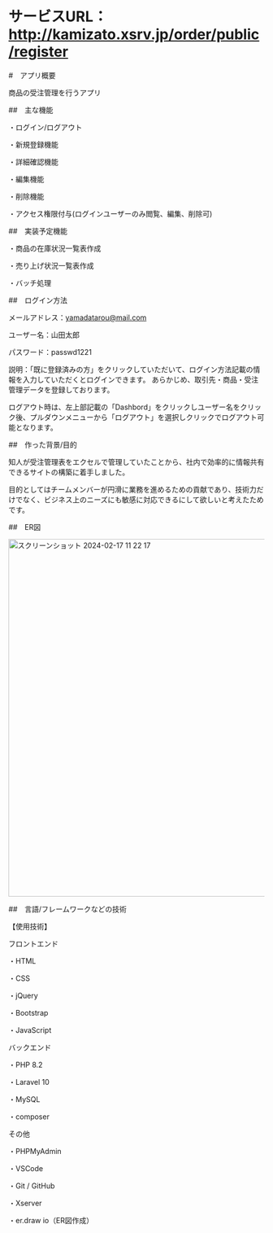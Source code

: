 # サービスURL：http://kamizato.xsrv.jp/order/public/register

#　アプリ概要

商品の受注管理を行うアプリ

##　主な機能

・ログイン/ログアウト

・新規登録機能 

・詳細確認機能 

・編集機能 

・削除機能

・アクセス権限付与(ログインユーザーのみ閲覧、編集、削除可)

##　実装予定機能

・商品の在庫状況一覧表作成

・売り上げ状況一覧表作成

・バッチ処理

##　ログイン方法

メールアドレス：yamadatarou@mail.com

ユーザー名：山田太郎

パスワード：passwd1221

説明：「既に登録済みの方」をクリックしていただいて、ログイン方法記載の情報を入力していただくとログインできます。
あらかじめ、取引先・商品・受注管理データを登録しております。

ログアウト時は、左上部記載の「Dashbord」をクリックしユーザー名をクリック後、プルダウンメニューから「ログアウト」を選択しクリックでログアウト可能となります。


##　作った背景/目的

知人が受注管理表をエクセルで管理していたことから、社内で効率的に情報共有できるサイトの構築に着手しました。

目的としてはチームメンバーが円滑に業務を進めるための貢献であり、技術力だけでなく、ビジネス上のニーズにも敏感に対応できるにして欲しいと考えたためです。

##　ER図

<img width="703" alt="スクリーンショット 2024-02-17 11 22 17" src="https://github.com/kamizatokasumi/order/assets/153715514/9da004c8-f83b-4944-9427-d263f86cc4c9">


##　言語/フレームワークなどの技術

【使用技術】

フロントエンド

・HTML

・CSS

・jQuery 

・Bootstrap 

・JavaScript

バックエンド

・PHP 8.2

・Laravel 10

・MySQL 

・composer

その他

・PHPMyAdmin

・VSCode

・Git / GitHub

・Xserver

・er.draw io（ER図作成）

